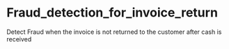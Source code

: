 # Fraud_detection_for_invoice_return
Detect Fraud when the invoice is not returned to the customer after cash is received 

